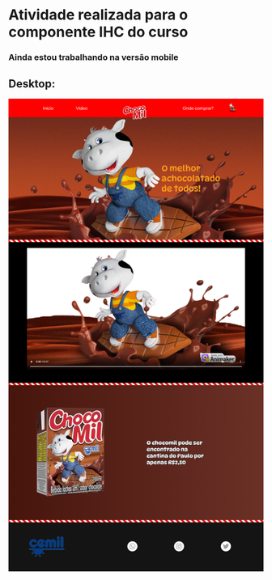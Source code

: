 # Atividade realizada para o componente IHC do curso
### Ainda estou trabalhando na versão mobile  

## Desktop:
![alt](img/screencapture-127-0-0-1-5500-index-html-2022-08-28-10_33_41.png)
